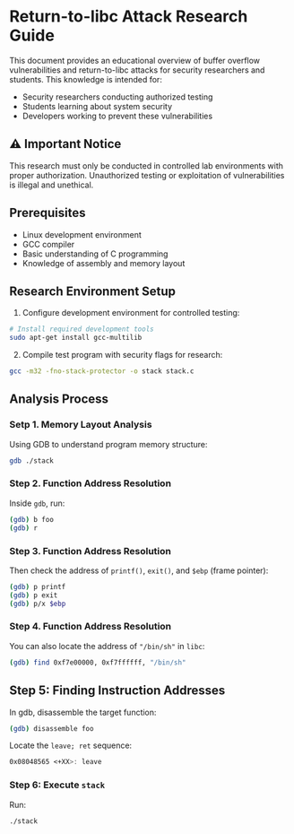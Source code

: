 # Return-to-libc Attack Research Guide

This document provides an educational overview of buffer overflow vulnerabilities and return-to-libc attacks for security researchers and students. This knowledge is intended for:

- Security researchers conducting authorized testing
- Students learning about system security
- Developers working to prevent these vulnerabilities

## ⚠️ Important Notice

This research must only be conducted in controlled lab environments with proper authorization. Unauthorized testing or exploitation of vulnerabilities is illegal and unethical.

## Prerequisites

- Linux development environment
- GCC compiler
- Basic understanding of C programming
- Knowledge of assembly and memory layout

## Research Environment Setup

1. Configure development environment for controlled testing:

```bash
# Install required development tools
sudo apt-get install gcc-multilib
```

2. Compile test program with security flags for research:

```bash
gcc -m32 -fno-stack-protector -o stack stack.c
```

## Analysis Process

### Setp 1. Memory Layout Analysis

Using GDB to understand program memory structure:

```bash
gdb ./stack
```

### Step 2. Function Address Resolution

Inside `gdb`, run:

```bash
(gdb) b foo
(gdb) r
```

### Step 3. Function Address Resolution

Then check the address of `printf()`, `exit()`, and `$ebp` (frame pointer):

```bash
(gdb) p printf
(gdb) p exit
(gdb) p/x $ebp
```
### Step 4. Function Address Resolution

You can also locate the address of `"/bin/sh"` in `libc`:

```bash
(gdb) find 0xf7e00000, 0xf7ffffff, "/bin/sh"
```

## Step 5: Finding Instruction Addresses

In gdb, disassemble the target function:

```bash
(gdb) disassemble foo
```

Locate the `leave; ret` sequence:

```nasm
0x08048565 <+XX>: leave
```

### Step 6: Execute `stack`

Run:

```bash
./stack
```
